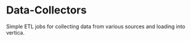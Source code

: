 # Data-Collectors

Simple ETL jobs for collecting data from various sources and loading into vertica.